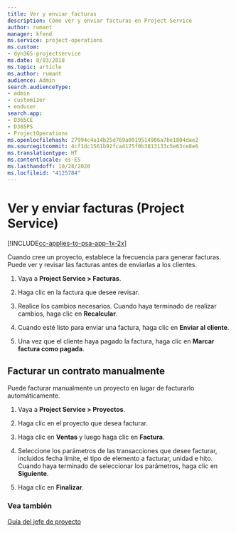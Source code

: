 ```yaml
---
title: Ver y enviar facturas
description: Cómo ver y enviar facturas en Project Service
author: rumant
manager: kfend
ms.service: project-operations
ms.custom:
- dyn365-projectservice
ms.date: 8/03/2018
ms.topic: article
ms.author: rumant
audience: Admin
search.audienceType:
- admin
- customizer
- enduser
search.app:
- D365CE
- D365PS
- ProjectOperations
ms.openlocfilehash: 27994c4a14b25d769a0919514906a7be1804dae2
ms.sourcegitcommit: 4cf1dc1561b92fca4175f0b3813133c5e63ce8e6
ms.translationtype: HT
ms.contentlocale: es-ES
ms.lasthandoff: 10/28/2020
ms.locfileid: "4125784"
---
```

# <a name="view-and-send-invoices-project-service"></a>Ver y enviar facturas (Project Service)

[!INCLUDE[cc-applies-to-psa-app-1x-2x](../includes/cc-applies-to-psa-app-1x-2x.md)]

Cuando cree un proyecto, establece la frecuencia para generar facturas. Puede ver y revisar las facturas antes de enviarlas a los clientes.  
  
1.  Vaya a **Project Service > Facturas**.  
  
2.  Haga clic en la factura que desee revisar.  
  
3.  Realice los cambios necesarios. Cuando haya terminado de realizar cambios, haga clic en **Recalcular**.  
  
4.  Cuando esté listo para enviar una factura, haga clic en **Enviar al cliente**.  
  
5.  Una vez que el cliente haya pagado la factura, haga clic en **Marcar factura como pagada**.  
  
## <a name="manually-invoice-a-contract"></a>Facturar un contrato manualmente  
 Puede facturar manualmente un proyecto en lugar de facturarlo automáticamente.  
  
1.  Vaya a **Project Service > Proyectos**.  
  
2.  Haga clic en el proyecto que desea facturar.  
  
3.  Haga clic en **Ventas** y luego haga clic en **Factura**.  
  
4.  Seleccione los parámetros de las transacciones que desee facturar, incluidos fecha límite, el tipo de elemento a facturar, unidad e hito. Cuando haya terminado de seleccionar los parámetros, haga clic en **Siguiente**.  
  
5.  Haga clic en **Finalizar**.  
  
### <a name="see-also"></a>Vea también  
 [Guía del jefe de proyecto](../psa/project-manager-guide.md)
